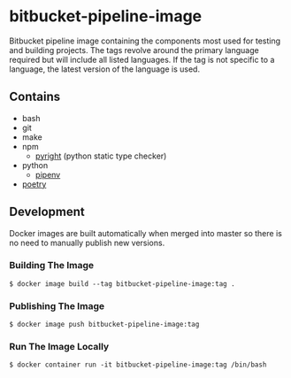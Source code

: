 # bitbucket-pipeline-image

Bitbucket pipeline image containing the components most used for testing and building projects.
The tags revolve around the primary language required but will include all listed languages.
If the tag is not specific to a language, the latest version of the language is used.


## Contains

- bash
- git
- make
- npm
  - [pyright](https://www.npmjs.com/package/pyright/) (python static type checker)
- python
  - [pipenv](https://pipenv.pypa.io/en/latest/)
- [poetry](https://python-poetry.org/)


## Development

Docker images are built automatically when merged into master so there is no need to manually publish new versions.

### Building The Image

```shell
$ docker image build --tag bitbucket-pipeline-image:tag .
```

### Publishing The Image

```shell
$ docker image push bitbucket-pipeline-image:tag
```

### Run The Image Locally

```shell
$ docker container run -it bitbucket-pipeline-image:tag /bin/bash
```
